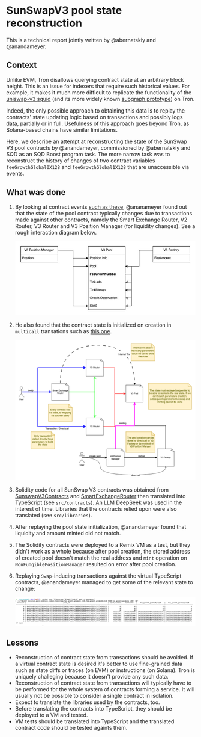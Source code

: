 # SunSwapV3 pool state reconstruction

This is a technical report jointly written by @abernatskiy and @anandameyer.

## Context

Unlike EVM, Tron disallows querying contract state at an arbitrary block height. This is an issue for indexers that require such historical values. For example, it makes it much more difficult to replicate the functionality of the [uniswap-v3 squid](https://github.com/subsquid-labs/uniswapv3-squid) (and its more widely known [subgraph prototype](https://github.com/Uniswap/v3-subgraph/)) on Tron.

Indeed, the only possible approach to obtaining this data is to replay the contracts' state updating logic based on transactions and possibly logs data, partially or in full. Usefulness of this approach goes beyond Tron, as Solana-based chains have similar limitations.

Here, we describe an attempt at reconstructing the state of the SunSwap V3 pool contracts by @anandameyer, commissioned by @abernatskiy and SQD as an SQD Boost program task. The more narrow task was to reconstruct the history of changes of two contract variables `feeGrowthGlobal0X128` and `feeGrowthGlobal1X128` that are unaccessible via events.

## What was done

1. By looking at contract events [such as these](https://tronscan.io/#/contract/TTbvjUk7gxTRVMmVN4v6uLR9pEcfmg9vH9/events), @ananameyer found out that the state of the pool contract typically changes due to transactions made against other contracts, namely the Smart Exchange Router, V2 Router, V3 Router and V3 Position Manager (for liquidity changes). See a rough interaction diagram below.

   ![Some pool interactions](./rough-state-deps.jpg)

2. He also found that the contract state is initialized on creation in `multicall` transations such as [this one](https://tronscan.io/#/transaction/fad623625d38f464ad3422c8dcd53a2032524bf9839cabd1b6d23ba2f0645618).

   ![State deps](./contract-state-deps.png)

3. Solidity code for all SunSwap V3 contracts was obtained from [SunswapV3Contracts](https://github.com/sun-protocol/SunswapV3Contracts) and [SmartExchangeRouter](https://github.com/sun-protocol/SmartExchangeRouter/tree/main) then translated into TypeScript (see `src/contracts`). An LLM DeepSeek was used in the interest of time. Libraries that the contracts relied upon were also translated (see `src/libraries`).
4. After replaying the pool state initialization, @anandameyer found that liquidity and amount minted did not match.
5. The Solidity contracts were deployed to a Remix VM as a test, but they didn't work as a whole because after pool creation, the stored address of created pool doesn't match the real address and `mint` operation on `NonFungiblePositionManager` resulted on error after pool creation.
6. Replaying `Swap`-inducing transactions against the virtual TypeScript contracts, @anandameyer managed to get some of the relevant state to change:

   ![Historical FeeGrowthGlobals](./state-updates.png)

## Lessons

* Reconstruction of contract state from transactions should be avoided. If a virtual contract state is desired it's better to use fine-grained data such as state diffs or traces (on EVM) or instructions (on Solana). Tron is uniquely challeging because it doesn't provide any such data.
* Reconstruction of contract state from transactions will typically have to be performed for the whole system of contracts forming a service. It will usually not be possible to consider a single contract in isolation.
* Expect to translate the libraries used by the contracts, too.
* Before translating the contracts into TypeScript, they should be deployed to a VM and tested.
* VM tests should be translated into TypeScript and the translated contract code should be tested againts them.
